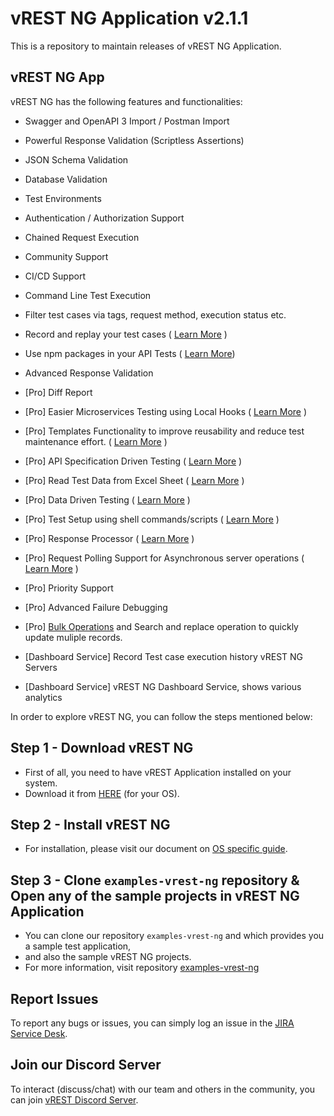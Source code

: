 # vREST NG Application v2.1.1

This is a repository to maintain releases of vREST NG Application.

## vREST NG App

vREST NG has the following features and functionalities:

- Swagger and OpenAPI 3 Import / Postman Import
- Powerful Response Validation (Scriptless Assertions)
- JSON Schema Validation
- Database Validation
- Test Environments
- Authentication / Authorization Support
- Chained Request Execution
- Community Support
- CI/CD Support
- Command Line Test Execution
- Filter test cases via tags, request method, execution status etc.
- Record and replay your test cases ( [Learn More](https://ng.vrest.io/docs/app/tc-recording/) )
- Use npm packages in your API Tests ( [Learn More](https://ng.vrest.io/docs/app/utility-methods.html#importing-npm-packages-in-utility-methods))
- Advanced Response Validation
- [Pro] Diff Report
- [Pro] Easier Microservices Testing using Local Hooks ( [Learn More](https://ng.vrest.io/docs/app/hooks/types-of-hook.html) )
- [Pro] Templates Functionality to improve reusability and reduce test maintenance effort. ( [Learn More](https://ng.vrest.io/docs/app/templates/) )
- [Pro] API Specification Driven Testing ( [Learn More](https://ng.vrest.io/docs/app/specifications/) )
- [Pro] Read Test Data from Excel Sheet ( [Learn More](https://ng.vrest.io/docs/app/reading-excel-sheet-data.html) )
- [Pro] Data Driven Testing ( [Learn More](https://ng.vrest.io/docs/app/methodologies/data-driven-testing.html) ) 
- [Pro] Test Setup using shell commands/scripts ( [Learn More](https://ng.vrest.io/docs/app/test-setup-via-executing-command.html) )
- [Pro] Response Processor ( [Learn More](https://ng.vrest.io/docs/app/response-processor.html) )
- [Pro] Request Polling Support for Asynchronous server operations ( [Learn More](https://ng.vrest.io/docs/app/polling/) )
- [Pro] Priority Support
- [Pro] Advanced Failure Debugging
- [Pro] [Bulk Operations](https://ng.vrest.io/docs/app/bulk-operations.html) and Search and replace operation to quickly update muliple records.

- [Dashboard Service] Record Test case execution history vREST NG Servers
- [Dashboard Service] vREST NG Dashboard Service, shows various analytics


In order to explore vREST NG, you can follow the steps mentioned below:

## Step 1 - Download vREST NG

- First of all, you need to have vREST Application installed on your system.
- Download it from [HERE](https://github.com/Optimizory/vrest-ng/releases) (for your OS).

## Step 2 - Install vREST NG

- For installation, please visit our document on [OS specific guide](https://ng.vrest.io/docs/app/installation.html).

## Step 3 - Clone `examples-vrest-ng` repository & Open any of the sample projects in vREST NG Application

- You can clone our repository `examples-vrest-ng` and which provides you a sample test application,
- and also the sample vREST NG projects.
- For more information, visit repository [examples-vrest-ng](https://github.com/Optimizory/examples-vrest-ng)

## Report Issues

To report any bugs or issues, you can simply log an issue in the [JIRA Service Desk](https://optimizory.atlassian.net/servicedesk/customer/portal/2).

## Join our Discord Server

To interact (discuss/chat) with our team and others in the community, you can join [vREST Discord Server](https://discord.gg/NtRa7kw).
